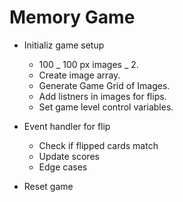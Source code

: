 # Memory Game

- Initializ game setup

  - 100 _ 100 px images _ 2.
  - Create image array.
  - Generate Game Grid of Images.
  - Add listners in images for flips.
  - Set game level control variables.

- Event handler for flip

  - Check if flipped cards match
  - Update scores
  - Edge cases

- Reset game
